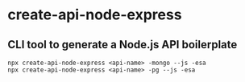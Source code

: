 # create-api-node-express

## CLI tool to generate a Node.js API boilerplate

```
npx create-api-node-express <api-name> -mongo --js -esa
npx create-api-node-express <api-name> -pg --js -esa
```
